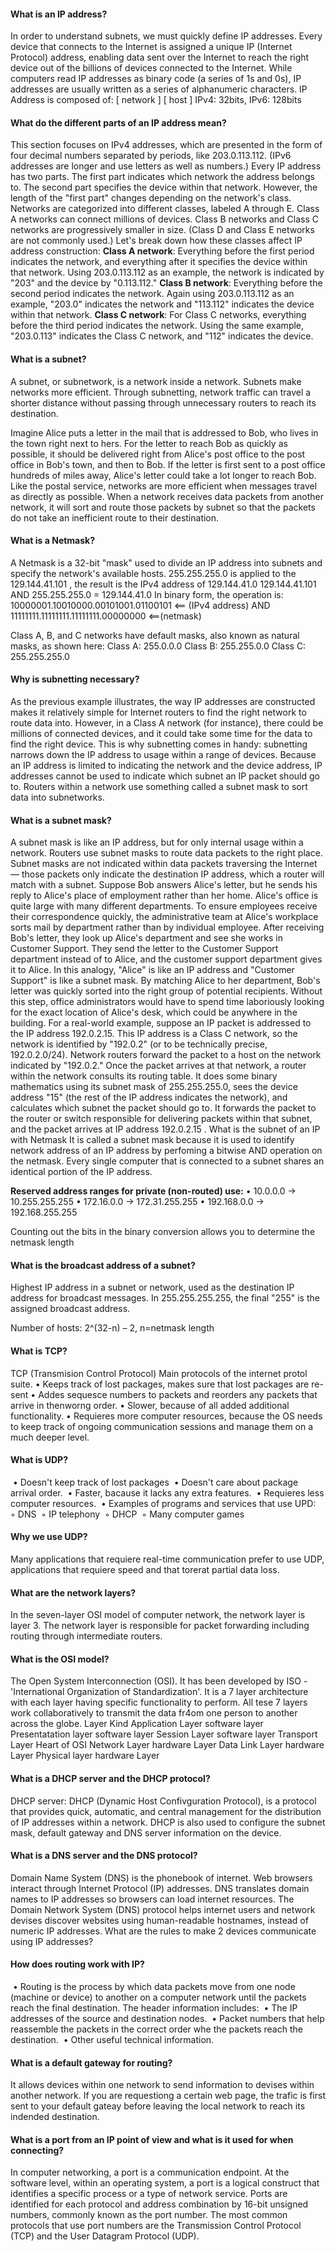 #### What is an IP address?

In order to understand subnets, we must quickly define IP addresses. Every device that connects to the Internet is assigned a unique IP (Internet Protocol) address, enabling data sent over the Internet to reach the right device out of the billions of devices connected to the Internet. While computers read IP addresses as binary code (a series of 1s and 0s), IP addresses are usually written as a series of alphanumeric characters.
IP Address is composed of: [ network ] [ host ]
IPv4: 32bits, IPv6: 128bits

#### What do the different parts of an IP address mean?

This section focuses on IPv4 addresses, which are presented in the form of four decimal numbers separated by periods, like 203.0.113.112. (IPv6 addresses are longer and use letters as well as numbers.)
Every IP address has two parts. The first part indicates which network the address belongs to. The second part specifies the device within that network. However, the length of the "first part" changes depending on the network's class.
Networks are categorized into different classes, labeled A through E. Class A networks can connect millions of devices. Class B networks and Class C networks are progressively smaller in size. (Class D and Class E networks are not commonly used.)
Let's break down how these classes affect IP address construction:
**Class A network**: Everything before the first period indicates the network, and everything after it specifies the device within that network. Using 203.0.113.112 as an example, the network is indicated by "203" and the device by "0.113.112."
**Class B network**: Everything before the second period indicates the network. Again using 203.0.113.112 as an example, "203.0" indicates the network and "113.112" indicates the device within that network.
**Class C network**: For Class C networks, everything before the third period indicates the network. Using the same example, "203.0.113" indicates the Class C network, and "112" indicates the device.

#### What is a subnet?

A subnet, or subnetwork, is a network inside a network. Subnets make networks more efficient. Through subnetting, network traffic can travel a shorter distance without passing through unnecessary routers to reach its destination.

Imagine Alice puts a letter in the mail that is addressed to Bob, who lives in the town right next to hers. For the letter to reach Bob as quickly as possible, it should be delivered right from Alice's post office to the post office in Bob's town, and then to Bob. If the letter is first sent to a post office hundreds of miles away, Alice's letter could take a lot longer to reach Bob.
Like the postal service, networks are more efficient when messages travel as directly as possible. When a network receives data packets from another network, it will sort and route those packets by subnet so that the packets do not take an inefficient route to their destination.

#### What is a Netmask?

A Netmask is a 32-bit "mask" used to divide an IP address into subnets and specify the network's available hosts.
255.255.255.0 is applied to the 129.144.41.101 , the result is the IPv4 address of 129.144.41.0
129.144.41.101 AND 255.255.255.0 = 129.144.41.0
In binary form, the operation is:
10000001.10010000.00101001.01100101             <== (IPv4 address)
AND
11111111.11111111.11111111.00000000             <==(netmask)

Class A, B, and C networks have default masks, also known as natural masks, as shown here:
Class A: 255.0.0.0
Class B: 255.255.0.0
Class C: 255.255.255.0

#### Why is subnetting necessary?

As the previous example illustrates, the way IP addresses are constructed makes it relatively simple for Internet routers to find the right network to route data into. However, in a Class A network (for instance), there could be millions of connected devices, and it could take some time for the data to find the right device. This is why subnetting comes in handy: subnetting narrows down the IP address to usage within a range of devices.
Because an IP address is limited to indicating the network and the device address, IP addresses cannot be used to indicate which subnet an IP packet should go to. Routers within a network use something called a subnet mask to sort data into subnetworks.

#### What is a subnet mask?

A subnet mask is like an IP address, but for only internal usage within a network. Routers use subnet masks to route data packets to the right place. Subnet masks are not indicated within data packets traversing the Internet — those packets only indicate the destination IP address, which a router will match with a subnet.
Suppose Bob answers Alice's letter, but he sends his reply to Alice's place of employment rather than her home. Alice's office is quite large with many different departments. To ensure employees receive their correspondence quickly, the administrative team at Alice's workplace sorts mail by department rather than by individual employee. After receiving Bob's letter, they look up Alice's department and see she works in Customer Support. They send the letter to the Customer Support department instead of to Alice, and the customer support department gives it to Alice.
In this analogy, "Alice" is like an IP address and "Customer Support" is like a subnet mask. By matching Alice to her department, Bob's letter was quickly sorted into the right group of potential recipients. Without this step, office administrators would have to spend time laboriously looking for the exact location of Alice's desk, which could be anywhere in the building.
For a real-world example, suppose an IP packet is addressed to the IP address 192.0.2.15. This IP address is a Class C network, so the network is identified by "192.0.2" (or to be technically precise, 192.0.2.0/24). Network routers forward the packet to a host on the network indicated by "192.0.2."
Once the packet arrives at that network, a router within the network consults its routing table. It does some binary mathematics using its subnet mask of 255.255.255.0, sees the device address "15" (the rest of the IP address indicates the network), and calculates which subnet the packet should go to. It forwards the packet to the router or switch responsible for delivering packets within that subnet, and the packet arrives at IP address 192.0.2.15 .
What is the subnet of an IP with Netmask
It is called a subnet mask because it is used to identify network address of an IP address by perfoming a bitwise AND operation on the netmask.
        <network> <subnet> <host>
Every single computer that is connected to a subnet shares an identical portion of the IP address.

**Reserved address ranges for private (non-routed) use:**
    • 10.0.0.0 -> 10.255.255.255
    • 172.16.0.0 -> 172.31.255.255
    • 192.168.0.0 -> 192.168.255.255

Counting out the bits in the binary conversion allows you to determine the netmask length

#### What is the broadcast address of a subnet?

Highest IP address in a subnet or network, used as the destination IP address for broadcast messages.
In 255.255.255.255, the final "255" is the assigned broadcast address.

Number of hosts:
2^(32-n) – 2, n=netmask length

#### What is TCP?

TCP (Transmision Control Protocol) Main protocols of the internet protol suite.
    • Keeps track of lost packages, makes sure that lost packages are re-sent
    • Addes sequesce numbers to packets and reorders any packets that arrive in thenworng order.
    • Slower, because of all added additional functionality.
    • Requieres more computer resources, because the OS needs to keep track of ongoing communication sessions and manage them on a much deeper level.

#### What is UDP?

​    • Doesn't keep track of lost packages
​    • Doesn't care about package arrival order.
​    • Faster, bacause it lacks any extra features.
​    • Requieres less computer resources.
​    • Examples of programs and services that use UPD:
​        ◦ DNS
​        ◦ IP telephony
​        ◦ DHCP
​        ◦ Many computer games

#### Why we use UDP?

Many applications that requiere real-time communication prefer to use UDP, applications that requiere speed and that torerat partial data loss.

#### What are the network layers?

In the seven-layer OSI model of computer network, the network layer is layer 3. The network layer is responsible for packet forwarding including routing through intermediate routers.

#### What is the OSI model?

The Open System Interconnection (OSI). It has been developed by ISO - 'International Organization of Standardization'. It is a 7 layer architecture with each layer having specific functionality to perform. All tese 7 layers work collaboratively to transmit the data fr4om one person to another across the globe.
Layer
Kind
Application Layer
software layer
Presentatation layer
software layer
Session Layer
software layer
Transport Layer
Heart of OSI
Network Layer
hardware Layer
Data Link Layer
hardware Layer
Physical layer
hardware Layer

#### What is a DHCP server and the DHCP protocol?

DHCP server: DHCP (Dynamic Host Confivguration Protocol), is a protocol that provides quick, automatic, and central management for the distribution of IP addresses within a network. DHCP is also used to configure the subnet mask, default gateway and DNS server information on the device.

#### What is a DNS server and the DNS protocol?

Domain Name System (DNS) is the phonebook of internet. Web browsers interact through Internet Protocol (IP) addresses. DNS translates domain names to IP addresses so browsers can load internet resources.
The Domain Network System (DNS) protocol helps internet users and network devises discover websites using human-readable hostnames, instead of numeric IP addresses.
What are the rules to make 2 devices communicate using IP addresses?

#### How does routing work with IP?

​    • Routing is the process by which data packets move from one node (machine or device) to another on a computer network until the packets reach the final destination.
The header information includes:
​    • The IP addresses of the source and destination nodes.
​    • Packet numbers that help reassemble the packets in the correct order whe the packets reach the destination.
​    • Other useful technical information.

#### What is a default gateway for routing?

It allows devices within one network to send information to devises within another network. If you are requestiong a certain web page, the trafic is first sent to your default gateay before leaving the local network to reach its indended destination.

#### What is a port from an IP point of view and what is it used for when connecting?

In computer networking, a port is a communication endpoint. At the software level, within an operating system, a port is a logical construct that identifies a specific process or a type of network service. Ports are identified for each protocol and address combination by 16-bit unsigned numbers, commonly known as the port number. The most common protocols that use port numbers are the Transmission Control Protocol (TCP) and the User Datagram Protocol (UDP).